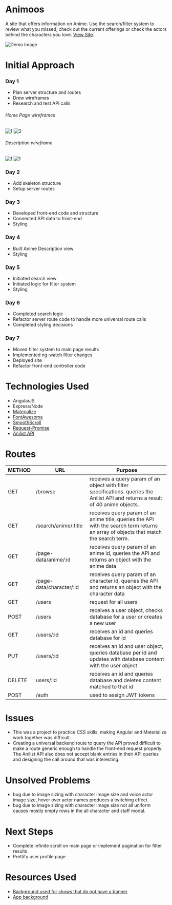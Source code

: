 # Animoos
A site that offers information on Anime. Use the search/filter system to review what you missed, check out the current offerings or check the actors behind the characters you love. [View Site](https://animoos.herokuapp.com/).

![Demo Image](/public/img/demo.png) 
# Initial Approach
### Day 1 
* Plan server structure and routes
* Drew wireframes
* Research and test API calls

###### Home Page wireframes
![1](/public/img/main1.png)
![2](/public/img/main2.png)

###### Description wireframe
![1](/public/img/descrip1.png)
![1](/public/img/descrip2.png)



### Day 2
* Add skeleton structure
* Setup server routes

### Day 3
* Developed front-end code and structure
* Connected API data to front-end
* Styling

### Day 4 
* Built Anime Description view
* Styling

### Day 5
* Initiated search view
* Initiated logic for filter system
* Styling

### Day 6
* Completed search logic
* Refactor server route code to handle more universal route calls
* Completed styling decisions

### Day 7
* Moved filter system to main page results
* Implemented ng-watch filter changes
* Deployed site
* Refactor front-end controller code

# Technologies Used
* AngularJS
* Express/Node
* [Materialize](http://materializecss.com/)
* [FontAwesome](http://fontawesome.io/)
* [SmoothScroll](https://github.com/d-oliveros/ngSmoothScroll)
* [Request-Promise](https://github.com/request/request-promise)
* [Anilist API](https://anilist-api.readthedocs.io/en/latest/)

# Routes
METHOD | URL | Purpose
--- | --- | ---
GET | /browse | receives a query param of an object with filter specifications. queries the Anilist API and returns a result of 40 anime objects.
GET | /search/anime/:title| receives query param of an anime title, queries the API with the search term returns an array of objects that match the search term.
GET | /page-data/anime/:id | receives query param of an anime id, queries the API and returns an object with the anime data
GET | /page-data/character/:id | receives query param of an character id, queries the API and returns an object with the character data
GET | /users | request for all users
POST | /users | receives a user object, checks database for a user or creates a new user
GET | /users/:id | receives an id and queries database for id
PUT | /users/:id | receives an id and user object, queries database per id and updates with database content with the user object
DELETE | users/:id | receives an id and queries database and deletes content matched to that id
POST | /auth | used to assign JWT tokens
# Issues
* This was a project to practice CSS skills, making Angular and Materialize work together was difficult.
* Creating a universal backend route to query the API proved difficult to make a route generic enough to handle the front-end request properly. The Anilist API also does not accept blank entries in their API queries and designing the call around that was interesting.

# Unsolved Problems
* bug due to image sizing with character image size and voice actor image size, hover over actor names produces a twitching effect.
* bug due to image sizing with character image size not all uniform causes mostly empty rows in the all character and staff modal.

# Next Steps
* Complete infinite scroll on main page or implement pagination for filter results
* Prettify user profile page

# Resources Used
* [Background used for shows that do not have a banner](http://www.nmgncp.com/anime-background-wallpaper/3663544.html)
* [App background](http://www.shunvmall.com/anime-wallpaper/47754412.html)
